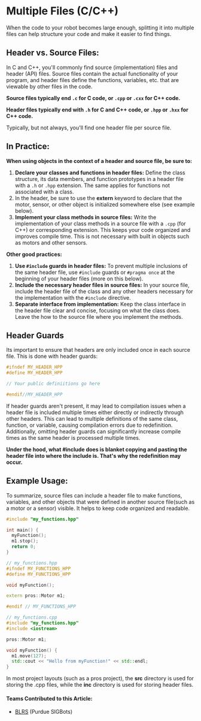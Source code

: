 # Multiple Files (C/C++)

When the code to your robot becomes large enough, splitting it into multiple files can help structure your code and make it easier to find things.&#x20;

## Header vs. Source Files:

In C and C++, you'll commonly find source (implementation) files and header (API) files. Source files contain the actual functionality of your program, and header files define the functions, variables, etc. that are viewable by other files in the code.&#x20;

**Source files typically end `.c` for C code, or `.cpp` or `.cxx` for C++ code.**

**Header files typically end with `.h` for C and C++ code, or `.hpp` or `.hxx` for C++ code.**

Typically, but not always, you'll find one header file per source file.&#x20;

## In Practice:

**When using objects in the context of a header and source file, be sure to:**

1. **Declare your classes and functions in header files:** Define the class structure, its data members, and function prototypes in a header file with a `.h` or `.hpp` extension. The same applies for functions not associated with a class.&#x20;
2. In the header, be sure to use the **extern** keyword to declare that the motor, sensor, or other object is initialized somewhere else (see example below).&#x20;
3. **Implement your class methods in source files:** Write the implementation of your class methods in a source file with a `.cpp` (for C++) or corresponding extension. This keeps your code organized and improves compile time. This is not necessary with built in objects such as motors and other sensors.&#x20;

**Other good practices:**

1. **Use `#include` guards in header files:** To prevent multiple inclusions of the same header file, use `#include` guards or `#pragma once` at the beginning of your header files (more on this below).&#x20;
2. **Include the necessary header files in source files:** In your source file, include the header file of the class and any other headers necessary for the implementation with the `#include` directive.
3. **Separate interface from implementation:** Keep the class interface in the header file clear and concise, focusing on what the class does. Leave the how to the source file where you implement the methods.

## Header Guards

Its important to ensure that headers are only included once in each source file. This is done with header guards:

```cpp
#ifndef MY_HEADER_HPP
#define MY_HEADER_HPP

// Your public definiitions go here

#endif//MY_HEADER_HPP
```

If header guards aren't present, it may lead to compilation issues when a header file is included multiple times either directly or indirectly through other headers. This can lead to multiple definitions of the same class, function, or variable, causing compilation errors due to redefinition. Additionally, omitting header guards can significantly increase compile times as the same header is processed multiple times.&#x20;

**Under the hood, what #include does is blanket copying and pasting the header file into where the include is. That's why the redefinition may occur.**&#x20;

## Example Usage:

To summarize, source files can include a header file to make functions, variables, and other objects that were defined in another source file(such as a motor or a sensor) visible. It helps to keep code organized and readable.&#x20;

```cpp
#include "my_functions.hpp"

int main() {
  myFunction();
  m1.stop(); 
  return 0;
}
```

```cpp
// my_functions.hpp
#ifndef MY_FUNCTIONS_HPP
#define MY_FUNCTIONS_HPP

void myFunction();

extern pros::Motor m1; 

#endif // MY_FUNCTIONS_HPP
```

```cpp
// my_functions.cpp
#include "my_functions.hpp"
#include <iostream>

pros::Motor m1;

void myFunction() {
  m1.move(127); 
  std::cout << "Hello from myFunction!" << std::endl;
}
```

In most project layouts (such as a pros project), the **src** directory is used for storing the .cpp files, while the **inc** directory is used for storing header files.&#x20;

#### Teams Contributed to this Article:

* [BLRS](https://purduesigbots.com/) (Purdue SIGBots)
